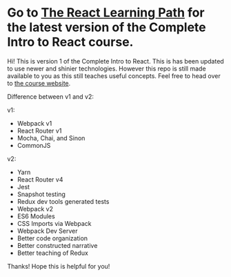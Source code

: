 <h1>Go to <a href="https://frontendmasters.com/learn/react/">The React Learning Path</a> for the latest version of the Complete Intro to React course.</h1>

Hi! This is version 1 of the Complete Intro to React. This is has been updated to use newer and shinier technologies. However this repo is still made available to you as this still teaches useful concepts. Feel free to head over to [the course website][new-page].

Difference between v1 and v2:

v1:

- Webpack v1
- React Router v1
- Mocha, Chai, and Sinon
- CommonJS

v2:

- Yarn
- React Router v4
- Jest
- Snapshot testing
- Redux dev tools generated tests
- Webpack v2
- ES6 Modules
- CSS Imports via Webpack
- Webpack Dev Server
- Better code organization
- Better constructed narrative
- Better teaching of Redux

Thanks! Hope this is helpful for you!

[new-page]: https://btholt.github.io/complete-intro-to-react/
